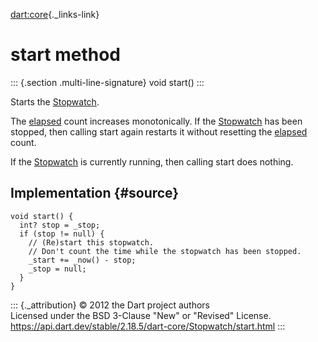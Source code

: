 [dart:core](../../dart-core/dart-core-library){._links-link}

start method
============

::: {.section .multi-line-signature}
void start()
:::

Starts the [Stopwatch](../stopwatch-class).

The [elapsed](elapsed) count increases monotonically. If the
[Stopwatch](../stopwatch-class) has been stopped, then calling start
again restarts it without resetting the [elapsed](elapsed) count.

If the [Stopwatch](../stopwatch-class) is currently running, then
calling start does nothing.

Implementation {#source}
--------------

``` {.language-dart data-language="dart"}
void start() {
  int? stop = _stop;
  if (stop != null) {
    // (Re)start this stopwatch.
    // Don't count the time while the stopwatch has been stopped.
    _start += _now() - stop;
    _stop = null;
  }
}
```

::: {._attribution}
© 2012 the Dart project authors\
Licensed under the BSD 3-Clause \"New\" or \"Revised\" License.\
<https://api.dart.dev/stable/2.18.5/dart-core/Stopwatch/start.html>
:::
